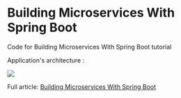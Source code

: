 # Building Microservices With Spring Boot
Code for Building Microservices With Spring Boot tutorial

Application's architecture :

![](https://cdn-images-1.medium.com/max/800/1*Cb0KcSEvZe9dnolFIZ39nw.jpeg)


Full article: [Building Microservices With Spring Boot](https://medium.com/@sofienebk/playing-with-spring-boot-microservices-3790932d2263)

